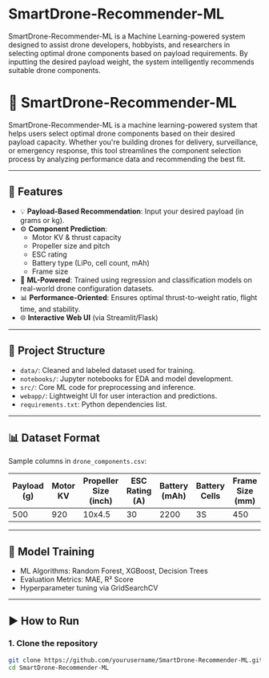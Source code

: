 # SmartDrone-Recommender-ML
SmartDrone-Recommender-ML is a Machine Learning-powered system designed to assist drone developers, hobbyists, and researchers in selecting optimal drone components based on payload requirements. By inputting the desired payload weight, the system intelligently recommends suitable drone components.

# 🚁 SmartDrone-Recommender-ML

SmartDrone-Recommender-ML is a machine learning-powered system that helps users select optimal drone components based on their desired payload capacity. Whether you're building drones for delivery, surveillance, or emergency response, this tool streamlines the component selection process by analyzing performance data and recommending the best fit.

---

## 📌 Features

- 💡 **Payload-Based Recommendation**: Input your desired payload (in grams or kg).
- ⚙️ **Component Prediction**:
  - Motor KV & thrust capacity
  - Propeller size and pitch
  - ESC rating
  - Battery type (LiPo, cell count, mAh)
  - Frame size
- 🧠 **ML-Powered**: Trained using regression and classification models on real-world drone configuration datasets.
- 📊 **Performance-Oriented**: Ensures optimal thrust-to-weight ratio, flight time, and stability.
- 🌐 **Interactive Web UI** (via Streamlit/Flask)

---

## 📁 Project Structure

- `data/`: Cleaned and labeled dataset used for training.
- `notebooks/`: Jupyter notebooks for EDA and model development.
- `src/`: Core ML code for preprocessing and inference.
- `webapp/`: Lightweight UI for user interaction and predictions.
- `requirements.txt`: Python dependencies list.

---

## 📊 Dataset Format

Sample columns in `drone_components.csv`:

| Payload (g) | Motor KV | Propeller Size (inch) | ESC Rating (A) | Battery (mAh) | Battery Cells | Frame Size (mm) |
|-------------|----------|------------------------|----------------|----------------|----------------|-----------------|
| 500         | 920      | 10x4.5                 | 30             | 2200           | 3S             | 450             |

---

## 🧠 Model Training

- ML Algorithms: Random Forest, XGBoost, Decision Trees
- Evaluation Metrics: MAE, R² Score
- Hyperparameter tuning via GridSearchCV

---

## ▶️ How to Run

### 1. Clone the repository
```bash
git clone https://github.com/yourusername/SmartDrone-Recommender-ML.git
cd SmartDrone-Recommender-ML
